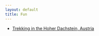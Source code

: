 ```yaml
---
layout: default
title: Fun
---
```


* [Trekking in the Hoher Dachstein, Austria](https://youtu.be/mFtZrZ17SuI)
